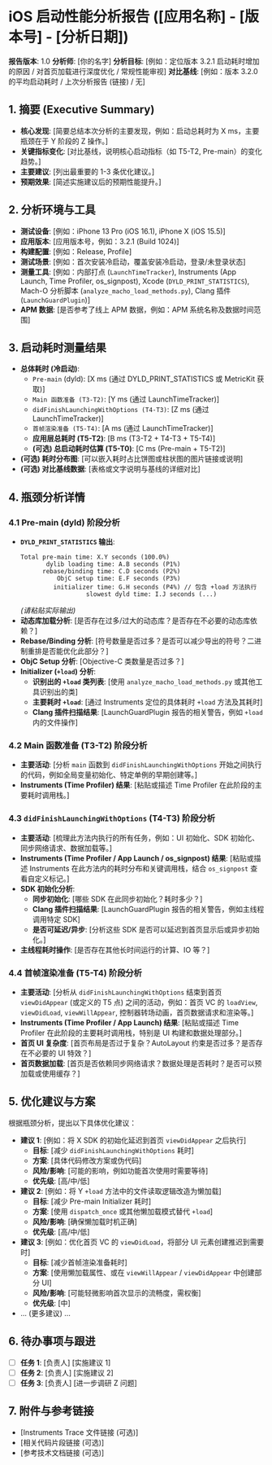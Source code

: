 # iOS 启动性能分析报告 ([应用名称] - [版本号] - [分析日期])

**报告版本**: 1.0
**分析师**: [你的名字]
**分析目标**: [例如：定位版本 3.2.1 启动耗时增加的原因 / 对首页加载进行深度优化 / 常规性能审视]
**对比基线**: [例如：版本 3.2.0 的平均启动耗时 / 上次分析报告 (链接) / 无]

## 1. 摘要 (Executive Summary)

*   **核心发现**: [简要总结本次分析的主要发现，例如：启动总耗时为 X ms，主要瓶颈在于 Y 阶段的 Z 操作。]
*   **关键指标变化**: [对比基线，说明核心启动指标（如 T5-T2, Pre-main）的变化趋势。]
*   **主要建议**: [列出最重要的 1-3 条优化建议。]
*   **预期效果**: [简述实施建议后的预期性能提升。]

## 2. 分析环境与工具

*   **测试设备**: [例如：iPhone 13 Pro (iOS 16.1), iPhone X (iOS 15.5)]
*   **应用版本**: [应用版本号，例如：3.2.1 (Build 1024)]
*   **构建配置**: [例如：Release, Profile]
*   **测试场景**: [例如：首次安装冷启动，覆盖安装冷启动，登录/未登录状态]
*   **测量工具**: [例如：内部打点 (`LaunchTimeTracker`), Instruments (App Launch, Time Profiler, os_signpost), Xcode (`DYLD_PRINT_STATISTICS`), Mach-O 分析脚本 (`analyze_macho_load_methods.py`), Clang 插件 (`LaunchGuardPlugin`)]
*   **APM 数据**: [是否参考了线上 APM 数据，例如：APM 系统名称及数据时间范围]

## 3. 启动耗时测量结果

*   **总体耗时 (冷启动)**:
    *   `Pre-main` (dyld): [X ms (通过 DYLD_PRINT_STATISTICS 或 MetricKit 获取)]
    *   `Main 函数准备 (T3-T2)`: [Y ms (通过 LaunchTimeTracker)]
    *   `didFinishLaunchingWithOptions (T4-T3)`: [Z ms (通过 LaunchTimeTracker)]
    *   `首帧渲染准备 (T5-T4)`: [A ms (通过 LaunchTimeTracker)]
    *   **应用层总耗时 (T5-T2)**: [B ms (T3-T2 + T4-T3 + T5-T4)]
    *   **(可选) 总启动耗时估算 (T5-T0)**: [C ms (Pre-main + T5-T2)]
*   **(可选) 耗时分布图**: [可以嵌入耗时占比饼图或柱状图的图片链接或说明]
*   **(可选) 对比基线数据**: [表格或文字说明与基线的详细对比]

## 4. 瓶颈分析详情

### 4.1 Pre-main (dyld) 阶段分析

*   **`DYLD_PRINT_STATISTICS` 输出**:
    ```
    Total pre-main time: X.Y seconds (100.0%)
           dylib loading time: A.B seconds (P1%)
          rebase/binding time: C.D seconds (P2%)
              ObjC setup time: E.F seconds (P3%)
             initializer time: G.H seconds (P4%) // 包含 +load 方法执行
                      slowest dyld time: I.J seconds (...)
    ```
    *(请粘贴实际输出)*
*   **动态库加载分析**: [是否存在过多/过大的动态库？是否存在不必要的动态库依赖？]
*   **Rebase/Binding 分析**: [符号数量是否过多？是否可以减少导出的符号？二进制重排是否能优化此部分？]
*   **ObjC Setup 分析**: [Objective-C 类数量是否过多？]
*   **Initializer (`+load`) 分析**:
    *   **识别出的 `+load` 类列表**: [使用 `analyze_macho_load_methods.py` 或其他工具识别出的类]
    *   **主要耗时 `+load`**: [通过 Instruments 定位的具体耗时 `+load` 方法及其耗时]
    *   **Clang 插件扫描结果**: [LaunchGuardPlugin 报告的相关警告，例如 `+load` 内的文件操作]

### 4.2 Main 函数准备 (T3-T2) 阶段分析

*   **主要活动**: [分析 `main` 函数到 `didFinishLaunchingWithOptions` 开始之间执行的代码，例如全局变量初始化、特定单例的早期创建等。]
*   **Instruments (Time Profiler) 结果**: [粘贴或描述 Time Profiler 在此阶段的主要耗时调用栈。]

### 4.3 `didFinishLaunchingWithOptions` (T4-T3) 阶段分析

*   **主要活动**: [梳理此方法内执行的所有任务，例如：UI 初始化、SDK 初始化、同步网络请求、数据加载等。]
*   **Instruments (Time Profiler / App Launch / os_signpost) 结果**: [粘贴或描述 Instruments 在此方法内的耗时分布和关键调用栈，结合 `os_signpost` 查看自定义标记。]
*   **SDK 初始化分析**:
    *   **同步初始化**: [哪些 SDK 在此同步初始化？耗时多少？]
    *   **Clang 插件扫描结果**: [LaunchGuardPlugin 报告的相关警告，例如主线程调用特定 SDK]
    *   **是否可延迟/异步**: [分析这些 SDK 是否可以延迟到首页显示后或异步初始化。]
*   **主线程耗时操作**: [是否存在其他长时间运行的计算、IO 等？]

### 4.4 首帧渲染准备 (T5-T4) 阶段分析

*   **主要活动**: [分析从 `didFinishLaunchingWithOptions` 结束到首页 `viewDidAppear` (或定义的 T5 点) 之间的活动，例如：首页 VC 的 `loadView`, `viewDidLoad`, `viewWillAppear`, 控制器转场动画，首页数据请求和渲染等。]
*   **Instruments (Time Profiler / App Launch) 结果**: [粘贴或描述 Time Profiler 在此阶段的主要耗时调用栈，特别是 UI 构建和数据处理部分。]
*   **首页 UI 复杂度**: [首页布局是否过于复杂？AutoLayout 约束是否过多？是否存在不必要的 UI 特效？]
*   **首页数据加载**: [首页是否依赖同步网络请求？数据处理是否耗时？是否可以预加载或使用缓存？]

## 5. 优化建议与方案

根据瓶颈分析，提出以下具体优化建议：

*   **建议 1**: [例如：将 X SDK 的初始化延迟到首页 `viewDidAppear` 之后执行]
    *   **目标**: [减少 `didFinishLaunchingWithOptions` 耗时]
    *   **方案**: [具体代码修改方案或伪代码]
    *   **风险/影响**: [可能的影响，例如功能首次使用时需要等待]
    *   **优先级**: [高/中/低]
*   **建议 2**: [例如：将 Y `+load` 方法中的文件读取逻辑改造为懒加载]
    *   **目标**: [减少 Pre-main Initializer 耗时]
    *   **方案**: [使用 `dispatch_once` 或其他懒加载模式替代 `+load`]
    *   **风险/影响**: [确保懒加载时机正确]
    *   **优先级**: [高/中/低]
*   **建议 3**: [例如：优化首页 VC 的 `viewDidLoad`，将部分 UI 元素创建推迟到需要时]
    *   **目标**: [减少首帧渲染准备耗时]
    *   **方案**: [使用懒加载属性、或在 `viewWillAppear` / `viewDidAppear` 中创建部分 UI]
    *   **风险/影响**: [可能轻微影响首次显示的流畅度，需权衡]
    *   **优先级**: [中]
*   ... (更多建议) ...

## 6. 待办事项与跟进

*   [ ] **任务 1**: [负责人] [实施建议 1]
*   [ ] **任务 2**: [负责人] [实施建议 2]
*   [ ] **任务 3**: [负责人] [进一步调研 Z 问题]

## 7. 附件与参考链接

*   [Instruments Trace 文件链接 (可选)]
*   [相关代码片段链接 (可选)]
*   [参考技术文档链接 (可选)] 